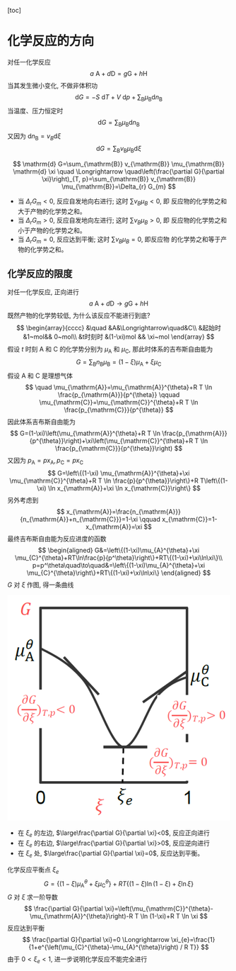 [toc]

# 化学反应的方向

对任一化学反应 
$$
a \mathrm{~A}+d \mathrm{D}=g \mathrm{G}+h \mathrm{H}
$$
当其发生微小变化, 不做非体积功
$$
\mathrm{d} G=-S \mathrm{~d} T+V \mathrm{~d} p+\sum_{\mathrm{B}} \mu_{\mathrm{B}} \mathrm{d} n_{\mathrm{B}}
$$
当温度、压力恒定时
$$
\mathrm{d} G=\sum_{\mathrm{B}} \mu_{\mathrm{B}} \mathrm{d} n_{\mathrm{B}}
$$
又因为 $\mathrm{d} n_{\mathrm{B}}=v_{B} \mathrm{d} \xi \quad$
$$
 \mathrm{d} G=\sum_{\mathrm{B}} v_{\mathrm{B}} \mu_{\mathrm{B}} \mathrm{d} \xi
$$

$$
\mathrm{d} G=\sum_{\mathrm{B}} v_{\mathrm{B}} \mu_{\mathrm{B}} \mathrm{d} \xi \quad \Longrightarrow \quad\left(\frac{\partial G}{\partial \xi}\right)_{T, p}=\sum_{\mathrm{B}} v_{\mathrm{B}} \mu_{\mathrm{B}}=\Delta_{r} G_{m}
$$
+   当 $\Delta_{r} G_{m}<0$, 反应自发地向右进行; 这时 $\sum v_{B} \mu_{B}<0$, 即 反应物的化学势之和大于产物的化学势之和。
+   当 $\Delta_{r} G_{m}>0$, 反应自发地向左进行; 这时 $\sum v_{B} \mu_{B}>0$, 即 反应物的化学势之和小于产物的化学势之和。
+   当 $\Delta_{r} G_{m}=0$, 反应达到平衡; 这时 $\sum v_{B} \mu_{B}=0$, 即反应物 的化学势之和等于产物的化学势之和。

## 化学反应的限度

对任一化学反应, 正向进行
$$
a \mathrm{~A}+d \mathrm{D} \rightarrow g \mathrm{G}+h \mathrm{H}
$$
既然产物的化学势较低, 为什么该反应不能进行到底?
$$
\begin{array}{cccc}
&\quad &A&\Longrightarrow\quad&C\\
&起始时&1~mol&& 0~mol\\
&t时刻时 &(1-\xi)mol && \xi~mol
\end{array}
$$
假设 $t$ 时刻 $\mathrm{A}$ 和 $\mathrm{C}$ 的化学势分别为 $\mu_{\mathrm{A}}$ 和 $\mu_{\mathrm{C}}$, 那此时体系的吉布斯自由能为
$$
G=\sum_{\mathrm{B}} n_{\mathrm{B}} \mu_{\mathrm{B}}=(1-\xi) \mu_{\mathrm{A}}+\xi \mu_{\mathrm{C}}
$$
假设 $\mathrm{A}$ 和 $\mathrm{C}$ 是理想气体 
$$
\quad \mu_{\mathrm{A}}=\mu_{\mathrm{A}}^{\theta}+R T \ln \frac{p_{\mathrm{A}}}{p^{\theta}} \qquad \mu_{\mathrm{C}}=\mu_{\mathrm{C}}^{\theta}+R T \ln \frac{p_{\mathrm{C}}}{p^{\theta}}
$$
 因此体系吉布斯自由能为
$$
G=(1-\xi)\left(\mu_{\mathrm{A}}^{\theta}+R T \ln \frac{p_{\mathrm{A}}}{p^{\theta}}\right)+\xi\left(\mu_{\mathrm{C}}^{\theta}+R T \ln \frac{p_{\mathrm{C}}}{p^{\theta}}\right)
$$
又因为 $p_{\mathrm{A}}=p x_{\mathrm{A}}, p_{\mathrm{C}}=p x_{\mathrm{C}}$
$$
G=\left\{(1-\xi) \mu_{\mathrm{A}}^{\theta}+\xi \mu_{\mathrm{C}}^{\theta}+R T \ln \frac{p}{p^{\theta}}\right\}+R T\left\{(1-\xi) \ln x_{\mathrm{A}}+\xi \ln x_{\mathrm{C}}\right\}
$$
另外考虑到
$$
x_{\mathrm{A}}=\frac{n_{\mathrm{A}}}{n_{\mathrm{A}}+n_{\mathrm{C}}}=1-\xi \qquad x_{\mathrm{C}}=1-x_{\mathrm{A}}=\xi
$$
最终吉布斯自由能为反应进度的函数
$$
\begin{aligned}
G&=\left\{(1-\xi)\mu_{A}^{\theta}+\xi \mu_{C}^{\theta}+RT\ln\frac{p}{p^\theta}\right\}+RT\{(1-\xi)+\xi\ln\xi\}\\
p=p^\theta\quad\to\quad&=\left\{(1-\xi)\mu_{A}^{\theta}+\xi \mu_{C}^{\theta}\right\}+RT\{(1-\xi)+\xi\ln\xi\}
\end{aligned}
$$
$G$ 对 $\xi$ 作图, 得一条曲线

![image-20211125192425822](image/image-20211125192425822.png)



+   在 $\xi_{e}$ 的左边, $\large\frac{\partial G}{\partial \xi}<0$, 反应正向进行
+   在 $\xi_{e}$ 的右边, $\large\frac{\partial G}{\partial \xi}>0$, 反应逆向进行
+   在 $\xi_{e}$ 处, $\large\frac{\partial G}{\partial \xi}=0$, 反应达到平衡。

化学反应平衡点 $\xi_e$
$$
G=\left\{(1-\xi) \mu_{\mathrm{A}}^{\theta}+\xi \mu_{\mathrm{C}}^{\theta}\right\}+R T\{(1-\xi) \ln (1-\xi)+\xi \ln \xi\}
$$
$G$ 对 $\xi$ 求一阶导数
$$
\frac{\partial G}{\partial \xi}=\left(\mu_{\mathrm{C}}^{\theta}-\mu_{\mathrm{A}}^{\theta}\right)-R T \ln (1-\xi)+R T \ln \xi
$$
反应达到平衡
$$
\frac{\partial G}{\partial \xi}=0 \Longrightarrow \xi_{e}=\frac{1}{1+e^{\left(\mu_{C}^{\theta}-\mu_{A}^{\theta}\right) / R T}}
$$
 由于 $0<\xi_{e}<1$, 进一步说明化学反应不能完全进行
